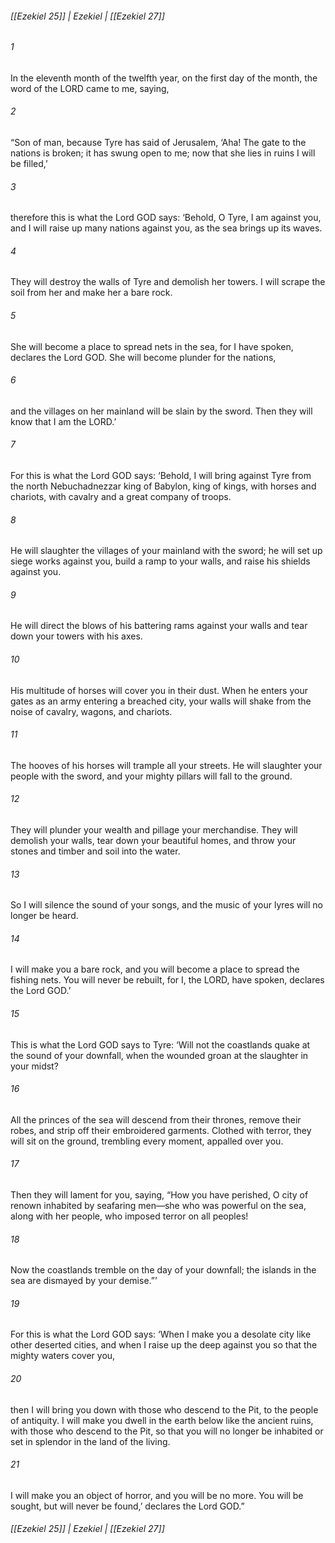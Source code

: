 ###### [[Ezekiel 25]] | Ezekiel | [[Ezekiel 27]]

###### 1
In the eleventh month of the twelfth year, on the first day of the month, the word of the LORD came to me, saying,
###### 2
“Son of man, because Tyre has said of Jerusalem, ‘Aha! The gate to the nations is broken; it has swung open to me; now that she lies in ruins I will be filled,’
###### 3
therefore this is what the Lord GOD says: ‘Behold, O Tyre, I am against you, and I will raise up many nations against you, as the sea brings up its waves.
###### 4
They will destroy the walls of Tyre and demolish her towers. I will scrape the soil from her and make her a bare rock.
###### 5
She will become a place to spread nets in the sea, for I have spoken, declares the Lord GOD. She will become plunder for the nations,
###### 6
and the villages on her mainland will be slain by the sword. Then they will know that I am the LORD.’
###### 7
For this is what the Lord GOD says: ‘Behold, I will bring against Tyre from the north Nebuchadnezzar king of Babylon, king of kings, with horses and chariots, with cavalry and a great company of troops.
###### 8
He will slaughter the villages of your mainland with the sword; he will set up siege works against you, build a ramp to your walls, and raise his shields against you.
###### 9
He will direct the blows of his battering rams against your walls and tear down your towers with his axes.
###### 10
His multitude of horses will cover you in their dust. When he enters your gates as an army entering a breached city, your walls will shake from the noise of cavalry, wagons, and chariots.
###### 11
The hooves of his horses will trample all your streets. He will slaughter your people with the sword, and your mighty pillars will fall to the ground.
###### 12
They will plunder your wealth and pillage your merchandise. They will demolish your walls, tear down your beautiful homes, and throw your stones and timber and soil into the water.
###### 13
So I will silence the sound of your songs, and the music of your lyres will no longer be heard.
###### 14
I will make you a bare rock, and you will become a place to spread the fishing nets. You will never be rebuilt, for I, the LORD, have spoken, declares the Lord GOD.’
###### 15
This is what the Lord GOD says to Tyre: ‘Will not the coastlands quake at the sound of your downfall, when the wounded groan at the slaughter in your midst?
###### 16
All the princes of the sea will descend from their thrones, remove their robes, and strip off their embroidered garments. Clothed with terror, they will sit on the ground, trembling every moment, appalled over you.
###### 17
Then they will lament for you, saying, “How you have perished, O city of renown inhabited by seafaring men—she who was powerful on the sea, along with her people, who imposed terror on all peoples!
###### 18
Now the coastlands tremble on the day of your downfall; the islands in the sea are dismayed by your demise.”’
###### 19
For this is what the Lord GOD says: ‘When I make you a desolate city like other deserted cities, and when I raise up the deep against you so that the mighty waters cover you,
###### 20
then I will bring you down with those who descend to the Pit, to the people of antiquity. I will make you dwell in the earth below like the ancient ruins, with those who descend to the Pit, so that you will no longer be inhabited or set in splendor in the land of the living.
###### 21
I will make you an object of horror, and you will be no more. You will be sought, but will never be found,’ declares the Lord GOD.”

###### [[Ezekiel 25]] | Ezekiel | [[Ezekiel 27]]
